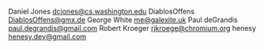 Daniel Jones <dcjones@cs.washington.edu>
DiablosOffens <DiablosOffens@gmx.de>
George White <me@galexite.uk>
Paul deGrandis <paul.degrandis@gmail.com>
Robert Kroeger <rjkroege@chromium.org>
henesy <henesy.dev@gmail.com>
